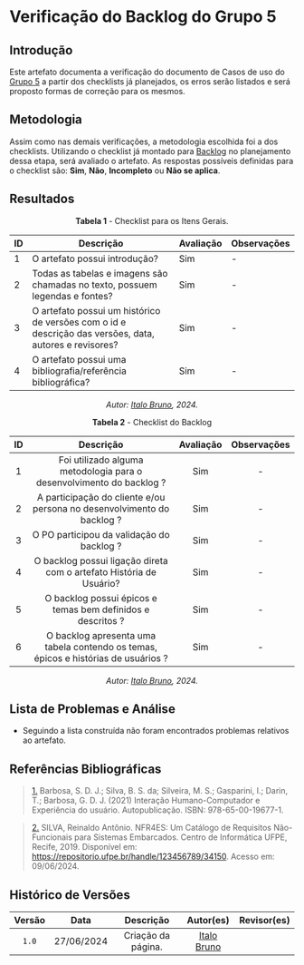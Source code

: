 # Verificação do Backlog do Grupo 5

## Introdução

Este artefato documenta a verificação do documento de Casos de uso do [Grupo 5](https://requisitos-de-software.github.io/2024.1-Sinesp_Cidadao/Modelagem/Agil/backlog/) a partir dos checklists já planejados, os erros serão listados e será proposto formas de correção para os mesmos.


## Metodologia

Assim como nas demais verificações, a metodologia escolhida foi a dos checklists. Utilizando o checklist já montado para [Backlog]() no planejamento dessa etapa, será avaliado o artefato. As respostas possíveis definidas para o checklist são:
**Sim**, **Não**, **Incompleto** ou **Não se aplica**.


## Resultados

<center>

**Tabela 1** - Checklist para os Itens Gerais.

| ID  | Descrição | Avaliação | Observações |
| --- | ----------- | ----------- | ----- |
| 1   | O artefato possui introdução? | Sim | - |
| 2   | Todas as tabelas e imagens são chamadas no texto, possuem legendas e fontes? |  Sim | - |
| 3   | O artefato possui um histórico de versões com o id e descrição das versões, data, autores e revisores? | Sim | - |
| 4   | O artefato possui uma bibliografia/referência bibliográfica? |   Sim | - |

_Autor: [Italo Bruno](https://github.com/Italobrunom), 2024._

**Tabela 2** - Checklist do Backlog

| ID  | Descrição | Avaliação |Observações |
| :-: | :---------------------------: | :-------: | :---: |
|  1  | Foi utilizado alguma metodologia para o desenvolvimento do backlog ? | Sim | - |
|  2  | A participação do cliente e/ou persona no desenvolvimento do backlog ? | Sim | - |
|  3  | O PO participou da validação do backlog ? | Sim | - |
|  4  | O backlog possui ligação direta com o artefato História de Usuário? | Sim | - |
|  5  | O backlog possui épicos e temas bem definidos e descritos ? | Sim | - |
|  6  | O backlog apresenta uma tabela contendo os temas, épicos e histórias de usuários ? | Sim | - |

_Autor: [Italo Bruno](https://github.com/Italobrunom), 2024._

</center>

## Lista de Problemas e Análise 

- Seguindo a lista construída não foram encontrados problemas relativos ao artefato.

## Referências Bibliográficas

> <a id="FTF1Ref" href="#FTF1">1.</a>  Barbosa, S. D. J.; Silva, B. S. da; Silveira, M. S.; Gasparini, I.; Darin, T.; Barbosa, G. D. J. (2021)
Interação Humano-Computador e Experiência do usuário. Autopublicação. ISBN: 978-65-00-19677-1.

> <a id="FTF2Ref" href="#FTF2">2.</a> SILVA, Reinaldo Antônio. NFR4ES: Um Catálogo de Requisitos Não-Funcionais para Sistemas Embarcados. Centro de Informática UFPE, Recife, 2019. Disponível em: https://repositorio.ufpe.br/handle/123456789/34150. Acesso em: 09/06/2024.


## Histórico de Versões

| Versão | Data | Descrição | Autor(es) | Revisor(es) |
| :----: | :--: | :-------: | :-------: | :---------: |
| `1.0`  | 27/06/2024 | Criação da página. | [Italo Bruno](https://github.com/Italobrunom) |  |